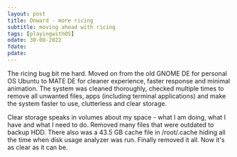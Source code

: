 ```yaml
---
layout: post
title: Onward - more ricing
subtitle: moving ahead with ricing
tags: [playingwithOS]
odate: 30-08-2022
fdate: 
pdate: 
---
```


The ricing bug bit me hard. Moved on from the old GNOME DE for personal OS Ubuntu to MATE DE for cleaner experience, faster response and minimal animation. The system was cleaned thoroughly, checked multiple times to remove all unwanted files, apps (including terminal applications) and make the system faster to use, clutterless and clear storage. 

Clear storage speaks in volumes about my space - what I am doing, what I have and what I need to do. Removed many files that were outdated to backup HDD. There also was a 43.5 GB cache file in /root/.cache hiding all the time when disk usage analyzer was run. Finally removed it all. Now it's as clear as it can be. 